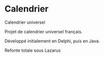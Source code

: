 # Calendrier
Calendrier universel

Projet de calendrier universel français.

Développé initialement en Delphi, puis en Java.

Refonte totale sous Lazarus

